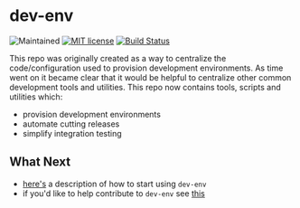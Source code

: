 # dev-env

![Maintained](https://img.shields.io/maintenance/yes/2017.svg?style=flat)
[![MIT license](http://img.shields.io/badge/license-MIT-brightgreen.svg)](http://opensource.org/licenses/MIT)
[![Build Status](https://travis-ci.org/simonsdave/dev-env.svg?branch=master)](https://travis-ci.org/simonsdave/dev-env)

This repo was originally created as a way to centralize
the code/configuration used to provision development environments.
As time went on it became clear that it would be helpful to
centralize other common development tools and utilities.
This repo now contains tools, scripts and utilities which:

* provision development environments
* automate cutting releases
* simplify integration testing

## What Next

* [here's](docs/using.md) a description of how to start using ```dev-env```
* if you'd like to help contribute to ```dev-env``` see [this](docs/contributing.md)

